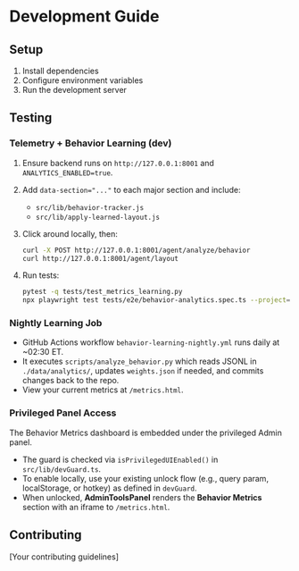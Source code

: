 # Development Guide

## Setup

1. Install dependencies
2. Configure environment variables
3. Run the development server

## Testing

### Telemetry + Behavior Learning (dev)

1. Ensure backend runs on `http://127.0.0.1:8001` and `ANALYTICS_ENABLED=true`.
2. Add `data-section="..."` to each major section and include:
   - `src/lib/behavior-tracker.js`
   - `src/lib/apply-learned-layout.js`
3. Click around locally, then:

   ```bash
   curl -X POST http://127.0.0.1:8001/agent/analyze/behavior
   curl http://127.0.0.1:8001/agent/layout
   ```

4. Run tests:

   ```bash
   pytest -q tests/test_metrics_learning.py
   npx playwright test tests/e2e/behavior-analytics.spec.ts --project=chromium
   ```

### Nightly Learning Job

- GitHub Actions workflow `behavior-learning-nightly.yml` runs daily at ~02:30 ET.
- It executes `scripts/analyze_behavior.py` which reads JSONL in `./data/analytics/`, updates `weights.json` if needed, and commits changes back to the repo.
- View your current metrics at `/metrics.html`.

### Privileged Panel Access

The Behavior Metrics dashboard is embedded under the privileged Admin panel.

- The guard is checked via `isPrivilegedUIEnabled()` in `src/lib/devGuard.ts`.
- To enable locally, use your existing unlock flow (e.g., query param, localStorage, or hotkey) as defined in `devGuard`.
- When unlocked, **AdminToolsPanel** renders the **Behavior Metrics** section with an iframe to `/metrics.html`.

## Contributing

[Your contributing guidelines]
